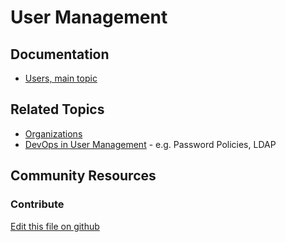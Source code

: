 # User Management

## Documentation

* [Users, main topic](https://learn.liferay.com/dxp/7.x/en/users-and-permissions/users.html)

## Related Topics

* [Organizations](https://learn.liferay.com/dxp/7.x/en/users-and-permissions/organizations.html)
* [DevOps in User Management](https://learn.liferay.com/dxp/7.x/en/users-and-permissions/devops.html) - e.g. Password Policies, LDAP

## Community Resources


### Contribute

[Edit this file on github](https://github.com/olafk/controlpanel-documentation-docs/blob/master/md/74en/com_liferay_users_admin_web_portlet_UsersAdminPortlet.md)
